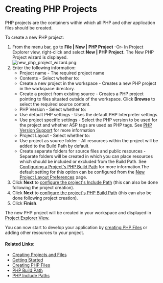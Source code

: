 # Creating PHP Projects

<!--context:creating_php_projects-->

PHP projects are the containers within which all PHP and other application files should be created.

<!--ref-start-->

To create a new PHP project:

 1. From the menu bar, go to **File | New | PHP Project**  -Or- In Project Explorer view, right-click and select **New | PHP Project**.  The New PHP Project wizard is displayed. <br />![new_php_project_wizard.png](images/new_php_project_wizard.png "new_php_project_wizard.png") 
 1. Enter the following information:
    * Project name - The required project name
    * Contents - Select whether to:
     * Create a new project in the workspace - Creates a new PHP project in the workspace directory.
     * Create a project from existing source - Creates a PHP project pointing to files situated outside of the workspace.  Click **Browse** to select the required source content.
    * PHP Version - Select whether to:
     * Use default PHP settings - Uses the default PHP Interpreter settings.
     * Use project specific settings - Select the PHP version to be used for the project and whether ASP tags are used as PHP tags.  See [PHP Version Support](../016-concepts/008-php_support.md) for more information
    * Project Layout - Select whether to:
     * Use project as source folder - All resources within the project will be added to the Build Path by default.
     * Create separate folders for source files and public resources - Separate folders will be created in which you can place resources which should be included or excluded from the Build Path.  See [Configuring a Project's PHP Build Path](176-configuring_build_paths.md) for more information.The default setting for this option can be configured from the [New Project Layout Preferences](../032-reference/032-preferences/048-new_project_layout_preferences.md) page.
 2. Click **Next** to [configure the project's Include Path](168-adding_elements_to_a_project_s_include_path.md) (this can also be done following the project creation).
 3. Click **Next** to [configure the project's PHP Build Path](176-configuring_build_paths.md) (this can also be done following project creation).
 4. Click **Finish**.

The new PHP project will be created in your workspace and displayed in [Project Explorer View](../032-reference/008-php_perspectives_and_views/008-php_perspective_views/008-php_explorer_view.md).

You can now start to develop your application by [creating PHP Files](../024-tasks/016-file_creation/000-index.md) or adding other resources to your project.

<!--ref-end-->

<!--links-start-->

#### Related Links:

 * [Creating Projects and Files](../008-getting_started/016-basic_tutorial/008-creating_and_uploading_a_project.md)
 * [Getting Started](../008-getting_started/000-index.md)
 * [Creating PHP Files](../024-tasks/016-file_creation/000-index.md)
 * [PHP Build Path](../016-concepts/152-build_paths.md)
 * [PHP Include Paths](../016-concepts/144-include_paths.md)

<!--links-end-->
